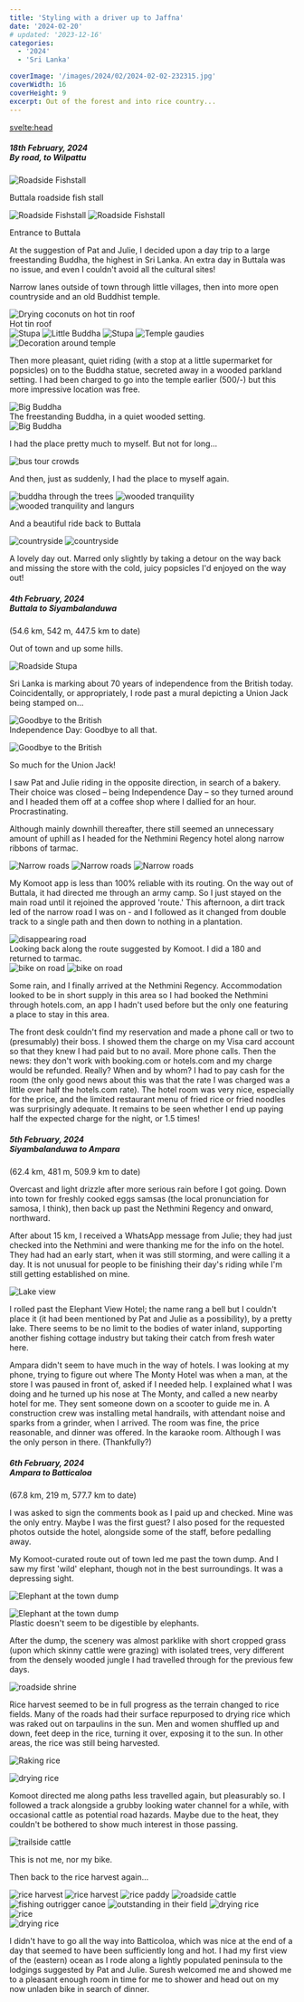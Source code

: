 ```yaml
---
title: 'Styling with a driver up to Jaffna'
date: '2024-02-20'
# updated: '2023-12-16'
categories:
  - '2024'
  - 'Sri Lanka'

coverImage: '/images/2024/02/2024-02-02-232315.jpg'
coverWidth: 16
coverHeight: 9
excerpt: Out of the forest and into rice country...
---
```


<script>
	import Callout from '$lib/components/Callout.svelte'
</script>

<svelte:head>

<title>2024 Sri Lanka</title>
</svelte:head>

<section class="card">
<h5>
  	18th February, 2024
  	<br />By road, to Wilpattu
</h5>

<img
  src="/images/2024/02/2024-02-02-005651.jpg"
  alt="Roadside Fishstall"
/>

<div class="caption">Buttala roadside fish stall</div>

<img
  src="/images/2024/02/2024-02-02-005723.jpg"
  alt="Roadside Fishstall"
/>
<img
  src="/images/2024/02/2024-02-02-015013.jpg"
  alt="Roadside Fishstall"
/>

<div class="caption">Entrance to Buttala</div>

<p>At the suggestion of Pat and Julie, I decided upon a day trip to a large freestanding Buddha, the highest in Sri Lanka. An extra day in Buttala was no issue, and even I couldn't avoid all the cultural sites!</p>
<p>Narrow lanes outside of town through little villages, then into more open countryside and an old Buddhist temple.</p>
<img
  src="/images/2024/02/2024-02-02-212136.jpg"
  alt="Drying coconuts on hot tin roof"
/>
<div class="caption">Hot tin roof</div>
<img
  src="/images/2024/02/2024-02-02-214459.jpg"
  alt="Stupa"
/>
<img
  src="/images/2024/02/2024-02-02-214630.jpg"
  alt="Little Buddha"
/>
<img
  src="/images/2024/02/2024-02-02-214839.jpg"
  alt="Stupa"
/>
<img
  src="/images/2024/02/2024-02-02-215338.jpg"
  alt="Temple gaudies"
/>
<img
  src="/images/2024/02/2024-02-02-215557.jpg"
  alt="Decoration around temple"
/>
<p>Then more pleasant, quiet riding (with a stop at a little supermarket for popsicles) on to the Buddha statue, secreted away in a wooded parkland setting. I had been charged to go into the temple earlier (500/-) but this more impressive location was free.</p>
<img
  src="/images/2024/02/2024-02-02-232315.jpg"
  alt="Big Buddha"
/>
<div class="caption">The freestanding Buddha, in a quiet wooded setting. </div>
<img
  src="/images/2024/02/2024-02-02-232642.jpg"
  alt="Big Buddha"
/>
<p>I had the place pretty much to myself. But not for long...</p>
<img
  src="/images/2024/02/2024-02-02-233310.jpg"
  alt="bus tour crowds"
/>
<p>And then, just as suddenly, I had the place to myself again.</p>
<img
  src="/images/2024/02/2024-02-03-002606.jpg"
  alt="buddha through the trees"
/>
<img
  src="/images/2024/02/2024-02-02-233336.jpg"
  alt="wooded tranquility"
/>
<img
  src="/images/2024/02/2024-02-03-002255.jpg"
  alt="wooded tranquility and langurs"
/>
<p>And a beautiful ride back to Buttala</p>
<img
  src="/images/2024/02/2024-02-03-011118.jpg"
  alt="countryside"
/>
<img
  src="/images/2024/02/2024-02-03-011356.jpg"
  alt="countryside"
/>
<p>A lovely day out. Marred only slightly by taking a detour on the way back and missing the store with the cold, juicy popsicles I'd enjoyed on the way out!</p>
</section>

<section class="card">
<h5>
  	4th February, 2024
  	<br />Buttala to Siyambalanduwa
</h5>
(54.6 km, 542 m, 447.5 km to date)

<p>Out of town and up some hills. </p>

<img
  src="/images/2024/02/2024-02-03-215238.jpg"
  alt="Roadside Stupa"
/>

<p>Sri Lanka is marking about 70 years of independence from the British today. Coincidentally, or appropriately, I rode past a mural depicting a Union Jack being stamped on...</p>
<img
  src="/images/2024/02/2024-02-03-224426.jpg"
  alt="Goodbye to the British"
/>

<div class="caption">Independence Day: Goodbye to all that.</div>

<img
  src="/images/2024/02/2024-02-03-224510.jpg"
  alt="Goodbye to the British"
/>

<div class="caption">So much for the Union Jack!</div>

<p>I saw Pat and Julie riding in the opposite direction, in search of a bakery. Their choice was closed &ndash; being Independence Day &ndash; so they turned around and I headed them off at a coffee shop where I dallied for an hour. Procrastinating. </p>

<p>Although mainly downhill thereafter, there still seemed an unnecessary amount of uphill as I headed for the Nethmini Regency hotel along narrow ribbons of tarmac. </p>
<img
  src="/images/2024/02/2024-02-04-011127.jpg"
  alt="Narrow roads"
/>
<img
  src="/images/2024/02/2024-02-04-013423.jpg"
  alt="Narrow roads"
/>
<img
  src="/images/2024/02/2024-02-04-014326.jpg"
  alt="Narrow roads"
/>
<p>My Komoot app is less than 100% reliable with its routing. On the way out of Buttala, it had directed me through an army camp. So I just stayed on the main road until it rejoined the approved 'route.' This afternoon, a dirt track led of the narrow road I was on - and I followed as it changed from double track to a single path and then down to nothing in a plantation.</p>
<img
  src="/images/2024/02/2024-02-04-015536.jpg"
  alt="disappearing road"
/>
<div class="caption">Looking back along the route suggested by Komoot. I did a 180 and returned to tarmac.</div>
<img
  src="/images/2024/02/2024-02-04-021411.jpg"
  alt="bike on road"
/>
<img
  src="/images/2024/02/2024-02-04-234712.jpg"
  alt="bike on road"
/>
<p>Some rain, and I finally arrived at the Nethmini Regency. Accommodation looked to be in short supply in this area so I had booked the Nethmini through hotels.com, an app I hadn't used before but the only one featuring a place to stay in this area.</p>

<p>The front desk couldn't find my reservation and made a phone call or two to (presumably) their boss. I showed them the charge on my Visa card account so that they knew I had paid but to no avail. More phone calls. Then the news: they don't work with booking.com or hotels.com and my charge would be refunded. Really? When and by whom? I had to pay cash for the room (the only good news about this was that the rate I was charged was a little over half the hotels.com rate). The hotel room was very nice, especially for the price, and the limited restaurant menu of fried rice or fried noodles was surprisingly adequate. It remains to be seen whether I end up paying half the expected charge for the night, or 1.5 times! </p>
</section>

<section class="card">
<h5>
  	5th February, 2024
  	<br />Siyambalanduwa to Ampara
</h5>
(62.4 km, 481 m, 509.9 km to date)

<p>Overcast and light drizzle after more serious rain before I got going. Down into town for freshly cooked eggs samsas (the local pronunciation for samosa, I think), then back up past the Nethmini Regency and onward, northward. </p>
<p>After about 15 km, I received a WhatsApp message from Julie; they had just checked into the Nethmini and were thanking me for the info on the hotel. They had had an early start, when it was still storming, and were calling it a day. It is not unusual for people to be finishing their day's riding while I'm still getting established on mine. </p>

<img
  src="/images/2024/02/2024-02-05-015808.jpg"
  alt="Lake view"
/>

<p>I rolled past the Elephant View Hotel; the name rang a bell but I couldn't place it (it had been mentioned by Pat and Julie as a possibility), by a pretty lake. There seems to be no limit to the bodies of water inland, supporting another fishing cottage industry but taking their catch from fresh water here. </p>

<p>Ampara didn't seem to have much in the way of hotels. I was looking at my phone, trying to figure out where The Monty Hotel was when a man, at the store I was paused in front of, asked if I needed help. I explained what I was doing and he turned up his nose at The Monty, and called a new nearby hotel for me. They sent someone down on a scooter to guide me in. A construction crew was installing metal handrails, with attendant noise and sparks from a grinder, when I arrived. The room was fine, the price reasonable, and dinner was offered. In the karaoke room. Although I was the only person in there. (Thankfully?)</p>

</section>
<section class="card">
<h5>
  	6th February, 2024
  	<br />Ampara to Batticaloa
</h5>
(67.8 km, 219 m, 577.7 km to date)
  
<p>I was asked to sign the comments book as I paid up and checked. Mine was the only entry. Maybe I was the first guest? I also posed for the requested photos outside the hotel, alongside some of the staff, before pedalling away.</p>

<p>My Komoot-curated route out of town led me past the town dump. And I saw my first 'wild' elephant, though not in the best surroundings. It was a depressing sight.</p>

<img
  src="/images/2024/02/2024-02-05-215839.jpg"
  alt="Elephant at the town dump"
/>

<div class="w-70">
  <img
    src="/images/2024/02/2024-02-05-215713.jpg"
    alt="Elephant at the town dump"
  /> 
  <div class="caption">Plastic doesn't seem to be digestible by elephants.</div> 
</div>

<p>After the dump, the scenery was almost parklike with short cropped grass (upon which skinny cattle were grazing) with isolated trees, very different from the densely wooded jungle I had travelled through for the previous few days.</p>

<img
  src="/images/2024/02/2024-02-05-221539.jpg"
  alt="roadside shrine"
/>

<p>Rice harvest seemed to be in full progress as the terrain changed to rice fields. Many of the roads had their surface repurposed to drying rice which was raked out on tarpaulins in the sun. Men and women shuffled up and down, feet deep in the rice, turning it over, exposing it to the sun. In other areas, the rice was still being harvested.</p>

<img
  src="/images/2024/02/2024-02-05-222528.jpg"
  alt="Raking rice"
/>

<img
  src="/images/2024/02/2024-02-05-222543.jpg"
  alt="drying rice"
/>

<p>Komoot directed me along paths less travelled again, but pleasurably so. I followed a track alongside a grubby looking water channel for a while, with occasional cattle as potential road hazards. Maybe due to the heat, they couldn't be bothered to show much interest in those passing.</p>

<img
  src="/images/2024/02/2024-02-05-224300.jpg"
  alt="trailside cattle"
/>

<div class="caption">This is not me, nor my bike.</div>
<p>Then back to the rice harvest again...</p>
<img
  src="/images/2024/02/2024-02-06-014523.jpg"
  alt="rice harvest"
/>
<img
  src="/images/2024/02/2024-02-06-014611.jpg"
  alt="rice harvest"
/>
<!-- <img
  src="/images/2024/02/2024-02-06-015354.jpg"
  alt="roadside cattle"
/> -->
<img
  src="/images/2024/02/2024-02-06-015417.jpg"
  alt="rice paddy"
/>
<img
  src="/images/2024/02/2024-02-06-015428.jpg"
  alt="roadside cattle"
/>
<img
  src="/images/2024/02/2024-02-06-021917.jpg"
  alt="fishing outrigger canoe"
/>
<img
  src="/images/2024/02/2024-02-06-021929.jpg"
  alt="outstanding in their field"
/>
<img
  src="/images/2024/02/2024-02-06-024332.jpg"
  alt="drying rice"
/>
<div class="w-70">
  <img
    src="/images/2024/02/2024-02-06-024336.jpg"
    alt="rice"
  />
</div>
<img
    src="/images/2024/02/2024-02-06-024417.jpg"
    alt="drying rice"
/>

<p>I didn't have to go all the way into Batticoloa, which was nice at the end of a day that seemed to have been sufficiently long and hot. I had my first view of the (eastern) ocean as I rode along a lightly populated peninsula to the lodgings suggested by Pat and Julie. Suresh welcomed me and showed me to a pleasant enough room in time for me to shower and head out on my now unladen bike in search of dinner.</p>

</section>
